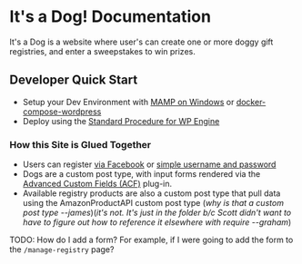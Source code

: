 # It's a Dog! Documentation
It's a Dog is a website where user's can create one or more doggy gift registries, and enter a 
sweepstakes to win prizes.

## Developer Quick Start

  * Setup your Dev Environment with [MAMP on Windows](https://app.tettra.co/teams/brainbytes/pages/run-mamp-pro-with-ssl-xdebug-on-windows) or [docker-compose-wordpress](https://github.com/brainbytes/docker-compose-wordpress)
  * Deploy using the [Standard Procedure for WP Engine](https://app.tettra.co/teams/brainbytes/pages/wordpress-deployment-with-wpengine)

### How this Site is Glued Together

  * Users can register [via Facebook](https://timersys.com/facebook-login/docs/) 
    or [simple username and password](https://wordpress.org/plugins/wp-register-profile-with-shortcode/)
  * Dogs are a custom post type, with input forms rendered via the 
    [Advanced Custom Fields (ACF)](https://www.advancedcustomfields.com/resources/) plug-in.
  * Available registry products are also a custom post type that pull data using the 
    AmazonProductAPI custom post type (_why is that a custom post type --james_)(_it's not. It's just in the folder b/c Scott didn't want to have to figure out how to reference it elsewhere with require --graham_)

TODO: How do I add a form? For example, if I were going to add the form to the `/manage-registry` page?